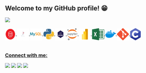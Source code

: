 ## Welcome to my GitHub profile! 😁

 <div>
   <a href="https://github.com/Gabriel-Troni">
   <img height="180em" src="https://github-readme-stats.vercel.app/api/top-langs/?username=Gabriel-Troni&layout=compact&langs_count=6&theme=tokyonight"/>

</div>
<div style="display: inline_block"><br>
  <img align="center" alt="Oracle" height="40px" width="35px" src="./assets/oracle.webp">
  <img align="center" alt="SQL Server" height="40px" width="40px" src="./assets/sqlServer.png">
  <img align="center" alt="mySQL" height="40px" width="40px" src="./assets/mySQL.png">
  <img align="center" alt="Python" height="35px" width="35px" src="./assets/python.webp">
  <img align="center" alt="Pandas" height="40px" width="35px" src="./assets/pandas.png">
  <img align="center" alt="Jupyter" height="40px" width="35px" src="./assets/jupyter.png">
  <!--<img align="center" alt="SQL" height="40px" width="40px" src="./assets/sql.webp">-->
  <img align="center" alt="power BI" height="40px" width="40px" src="./assets/powerBI.png">
  <img align="center" alt="Excel" height="40px" width="40px" src="./assets/excel.png">  
  <!--<img align="center" alt="PHP" height="20" width="40" src="./assets/php.png">-->
  <!--<img align="center" alt="Js" height="40px" width="40px" src="./assets/js.svg">-->
  <!--<img align="center" alt="CSS" height="40px" width="40px" src="./assets/css.svg">-->
  <!--<img align="center" alt="HTML" height="40px" width="40px" src="./assets/html.svg">-->
  <img align="center" alt="Docker" height="25" width="35" src="./assets/docker.png">
  <img align="center" alt="Git" height="40px" width="40px" src="./assets/git.png">
  <img align="center" alt="C" height="40px" width="35px" src="./assets/c.png">
</div>
 
 <br>
 
  ### Connect with me:
 
<div>
  <a href = "mailto:troni.gabriel.10@gmail.com" target = "_blank"><img src="https://img.shields.io/badge/-Gmail-%23333?style=for-the-badge&logo=gmail&logoColor=white" target="_blank"></a>
  <a href="https://www.linkedin.com/in/gabriel-troni/" target="_blank"><img src="https://img.shields.io/badge/-LinkedIn-%23333?style=for-the-badge&logo=linkedin&logoColor=white" target="_blank"></a>
 <a href="https://api.whatsapp.com/send?phone=5569992182298" target="_blank"><img src="https://img.shields.io/badge/-WhatsApp-%23333?style=for-the-badge&logo=WhatsApp&logoColor=white" target="_blank"></a>
 <a href="https://www.instagram.com/gabrieltroni/" target="_blank"><img src="https://img.shields.io/badge/-Instagram-%23333?style=for-the-badge&logo=Instagram&logoColor=white" target="_blank"></a>
</div>
